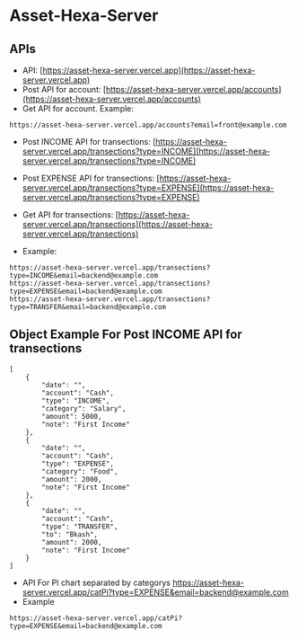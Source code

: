 # Asset-Hexa-Server
## APIs
- API: [https://asset-hexa-server.vercel.app](https://asset-hexa-server.vercel.app)
- Post API for account: [https://asset-hexa-server.vercel.app/accounts](https://asset-hexa-server.vercel.app/accounts)
- Get API for account. Example:
```
https://asset-hexa-server.vercel.app/accounts?email=front@example.com
```

- Post INCOME API for transections: [https://asset-hexa-server.vercel.app/transections?type=INCOME](https://asset-hexa-server.vercel.app/transections?type=INCOME)
- Post EXPENSE API for transections: [https://asset-hexa-server.vercel.app/transections?type=EXPENSE](https://asset-hexa-server.vercel.app/transections?type=EXPENSE)

- Get API for transections: [https://asset-hexa-server.vercel.app/transections](https://asset-hexa-server.vercel.app/transections)
- Example:
```
https://asset-hexa-server.vercel.app/transections?type=INCOME&email=backend@example.com
https://asset-hexa-server.vercel.app/transections?type=EXPENSE&email=backend@example.com
https://asset-hexa-server.vercel.app/transections?type=TRANSFER&email=backend@example.com
```

## Object Example For Post INCOME API for transections
```
[
    {
        "date": "",
        "account": "Cash",
        "type": "INCOME",
        "category": "Salary",
        "amount": 5000,
        "note": "First Income"
    },
    {
        "date": "",
        "account": "Cash",
        "type": "EXPENSE",
        "category": "Food",
        "amount": 2000,
        "note": "First Income"
    },
    {
        "date": "",
        "account": "Cash",
        "type": "TRANSFER",
        "to": "Bkash",
        "amount": 2000,
        "note": "First Income"
    }
]
```
- API For PI chart separated by categorys https://asset-hexa-server.vercel.app/catPi?type=EXPENSE&email=backend@example.com
- Example
```
https://asset-hexa-server.vercel.app/catPi?type=EXPENSE&email=backend@example.com
```
